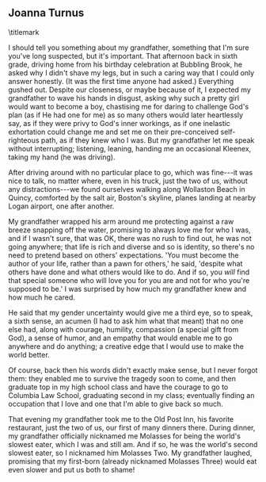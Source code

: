 ## Joanna Turnus
\titlemark

I should tell you something about my grandfather, something that I'm
sure you've long suspected, but it's important. That afternoon back in
sixth grade, driving home from his birthday celebration at Bubbling
Brook, he asked why I didn't shave my legs, but in such a caring way
that I could only answer honestly. (It was the first time anyone had
asked.) Everything gushed out. Despite our closeness, or maybe because
of it, I expected my grandfather to wave his hands in disgust, asking
why such a pretty girl would want to become a boy, chastising me for
daring to challenge God's plan (as if He had one for me) as so many
others would later heartlessly say, as if they were privy to God's inner
workings, as if one inelastic exhortation could change me and set me on
their pre-conceived self-righteous path, as if they knew who I was. But
my grandfather let me speak without interrupting; listening, leaning,
handing me an occasional Kleenex, taking my hand (he was driving).

After driving around with no particular place to go, which was fine---it
was nice to talk, no matter where, even in his truck, just the two of
us, without any distractions---we found ourselves walking along
Wollaston Beach in Quincy, comforted by the salt air, Boston's skyline,
planes landing at nearby Logan airport, one after another.

My grandfather wrapped his arm around me protecting against a raw breeze
snapping off the water, promising to always love me for who I was, and
if I wasn't sure, that was OK, there was no rush to find out, he was not
going anywhere; that life is rich and diverse and so is identity, so
there's no need to pretend based on others' expectations. 'You must
become the author of your life, rather than a pawn for others,' he said,
'despite what others have done and what others would like to do. And if
so, you *will* find that special someone who will love you for you are
and not for who you're supposed to be.' I was surprised by how much my
grandfather knew and how much he cared.

He said that my gender uncertainty would give me a third eye, so to
speak, a sixth sense, an acumen (I had to ask him what that meant) that
no one else had, along with courage, humility, compassion (a special
gift from God), a sense of humor, and an empathy that would enable me to
go anywhere and do anything; a creative edge that I would use to make
the world better.

Of course, back then his words didn't exactly make sense, but I never
forgot them: they enabled me to survive the tragedy soon to come, and
then graduate top in my high school class and have the courage to go to
Columbia Law School, graduating second in my class; eventually finding
an occupation that I love and one that I'm able to give back so much.

That evening my grandfather took me to the Old Post Inn, his favorite
restaurant, just the two of us, our first of many dinners there. During
dinner, my grandfather officially nicknamed me Molasses for being the
world's slowest eater, which I was and still am. And if so, he was the
world's second slowest eater, so I nicknamed him Molasses Two. My
grandfather laughed, promising that my first-born (already nicknamed
Molasses Three) would eat even slower and put us both to shame!